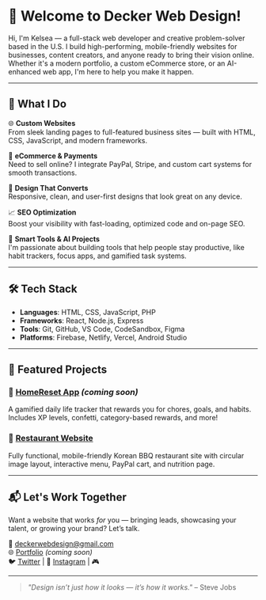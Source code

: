 # 👋 Welcome to Decker Web Design!

Hi, I'm Kelsea — a full-stack web developer and creative problem-solver based in the U.S. I build high-performing, mobile-friendly websites for businesses, content creators, and anyone ready to bring their vision online. Whether it's a modern portfolio, a custom eCommerce store, or an AI-enhanced web app, I'm here to help you make it happen.

---

## 🚀 What I Do

🌐 **Custom Websites**  
From sleek landing pages to full-featured business sites — built with HTML, CSS, JavaScript, and modern frameworks.

🛒 **eCommerce & Payments**  
Need to sell online? I integrate PayPal, Stripe, and custom cart systems for smooth transactions.

🎨 **Design That Converts**  
Responsive, clean, and user-first designs that look great on any device.

📈 **SEO Optimization**  
Boost your visibility with fast-loading, optimized code and on-page SEO.

🧠 **Smart Tools & AI Projects**  
I'm passionate about building tools that help people stay productive, like habit trackers, focus apps, and gamified task systems.

---

## 🛠️ Tech Stack

- **Languages**: HTML, CSS, JavaScript, PHP
- **Frameworks**: React, Node.js, Express
- **Tools**: Git, GitHub, VS Code, CodeSandbox, Figma
- **Platforms**: Firebase, Netlify, Vercel, Android Studio

---

## 📂 Featured Projects

### 🔧 [HomeReset App](https://github.com/deckerwebdesign) *(coming soon)*
A gamified daily life tracker that rewards you for chores, goals, and habits. Includes XP levels, confetti, category-based rewards, and more!

### 🍔 [Restaurant Website](https://github.com/deckerwebdesign)
Fully functional, mobile-friendly Korean BBQ restaurant site with circular image layout, interactive menu, PayPal cart, and nutrition page.


---

## 📬 Let's Work Together

Want a website that works *for* you — bringing leads, showcasing your talent, or growing your brand? Let’s talk.

📧 deckerwebdesign@gmail.com  
🌐 [Portfolio](https://deckerwebdesign.com) *(coming soon)*  
🐦 [Twitter](https://twitter.com/deckerwebdesign) | 📸 [Instagram](https://instagram.com/jadey_milady) | 🎮 

---

> *"Design isn’t just how it looks — it’s how it works."* – Steve Jobs
